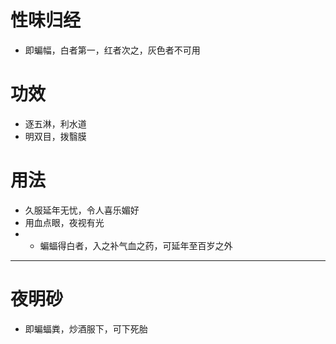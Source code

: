 # 性味归经
- 即蝙幅，白者第一，红者次之，灰色者不可用
# 功效
- 逐五淋，利水道
- 明双目，拨翳膜
# 用法
- 久服延年无忧，令人喜乐媚好
- 用血点眼，夜视有光
- - 蝙蝠得白者，入之补气血之药，可延年至百岁之外
---
# 夜明砂
- 即蝙蝠粪，炒酒服下，可下死胎
